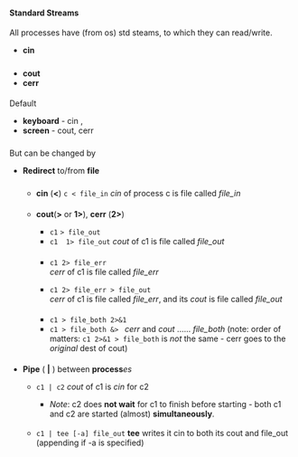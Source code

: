 #### Standard Streams

All processes have (from os) std steams, to which they can read/write.

- **cin**  
#####
- **cout**
- **cerr**    


####

Default
- **keyboard** - cin  , 
- **screen** -  cout, cerr

###
But  can be changed by

- **Redirect**   to/from **file**
    #####
    - **cin** (**<**)
        `c < file_in`
         *cin* of process c is file called *file_in*
    ####
    - **cout**(**>** or **1>**), **cerr** (**2>**) 
        - `c1` `> file_out`
        - `c1  1> file_out`
                *cout* of c1 is file called *file_out*

        ####
        - `c1 2> file_err`        
            *cerr* of c1 is file called *file_err*
        
        - `c1 2> file_err > file_out`        
            *cerr* of c1 is file called *file_err*, and its *cout* is file called *file_out*
        ####

        - `c1 > file_both 2>&1 ` 
        - `c1 > file_both &> ` 
            *cerr* and *cout* ...... *file_both* 
            (note: order of  matters: `c1 2>&1 > file_both` is _not_ the same - cerr goes to the _original_ dest of cout)

####

- **Pipe**  ( **|** ) between **process**_es_

    - `c1 | c2`
     *cout* of c1 is *cin* for c2
     
        - _Note_: c2 does **not wait** for c1 to finish before starting - 
        both c1 and c2 are started (almost) **simultaneously**.

    <br>

    - `c1 | tee [-a] file_out`
    **tee** writes it cin to both its cout and file_out (appending if -a is specified)

    
